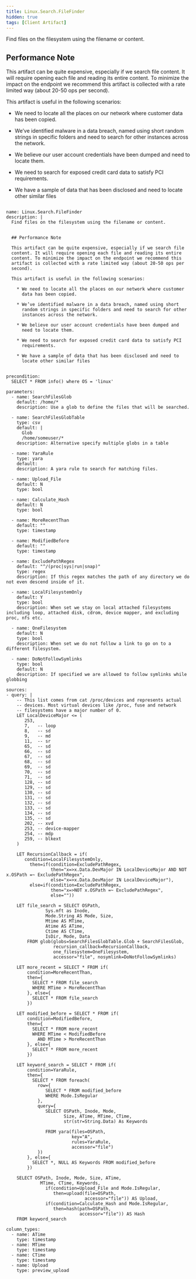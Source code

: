 ```yaml
---
title: Linux.Search.FileFinder
hidden: true
tags: [Client Artifact]
---
```


Find files on the filesystem using the filename or content.


## Performance Note

This artifact can be quite expensive, especially if we search file
content. It will require opening each file and reading its entire
content. To minimize the impact on the endpoint we recommend this
artifact is collected with a rate limited way (about 20-50 ops per
second).

This artifact is useful in the following scenarios:

  * We need to locate all the places on our network where customer
    data has been copied.

  * We’ve identified malware in a data breach, named using short
    random strings in specific folders and need to search for other
    instances across the network.

  * We believe our user account credentials have been dumped and
    need to locate them.

  * We need to search for exposed credit card data to satisfy PCI
    requirements.

  * We have a sample of data that has been disclosed and need to
    locate other similar files


<pre><code class="language-yaml">
name: Linux.Search.FileFinder
description: |
  Find files on the filesystem using the filename or content.


  ## Performance Note

  This artifact can be quite expensive, especially if we search file
  content. It will require opening each file and reading its entire
  content. To minimize the impact on the endpoint we recommend this
  artifact is collected with a rate limited way (about 20-50 ops per
  second).

  This artifact is useful in the following scenarios:

    * We need to locate all the places on our network where customer
      data has been copied.

    * We’ve identified malware in a data breach, named using short
      random strings in specific folders and need to search for other
      instances across the network.

    * We believe our user account credentials have been dumped and
      need to locate them.

    * We need to search for exposed credit card data to satisfy PCI
      requirements.

    * We have a sample of data that has been disclosed and need to
      locate other similar files


precondition:
  SELECT * FROM info() where OS = &#x27;linux&#x27;

parameters:
  - name: SearchFilesGlob
    default: /home/*
    description: Use a glob to define the files that will be searched.

  - name: SearchFilesGlobTable
    type: csv
    default: |
      Glob
      /home/someuser/*
    description: Alternative specify multiple globs in a table

  - name: YaraRule
    type: yara
    default:
    description: A yara rule to search for matching files.

  - name: Upload_File
    default: N
    type: bool

  - name: Calculate_Hash
    default: N
    type: bool

  - name: MoreRecentThan
    default: &quot;&quot;
    type: timestamp

  - name: ModifiedBefore
    default: &quot;&quot;
    type: timestamp

  - name: ExcludePathRegex
    default: &quot;^/(proc|sys|run|snap)&quot;
    type: regex
    description: If this regex matches the path of any directory we do not even descend inside of it.

  - name: LocalFilesystemOnly
    default: Y
    type: bool
    description: When set we stay on local attached filesystems including loop, attached disk, cdrom, device mapper, and excluding proc, nfs etc.

  - name: OneFilesystem
    default: N
    type: bool
    description: When set we do not follow a link to go on to a different filesystem.

  - name: DoNotFollowSymlinks
    type: bool
    default: N
    description: If specified we are allowed to follow symlinks while globbing

sources:
- query: |
    -- This list comes from cat /proc/devices and represents actual
    -- devices. Most virtual devices like /proc, fuse and network
    -- filesystems have a major number of 0.
    LET LocalDeviceMajor &lt;= (
       253,
       7,   -- loop
       8,   -- sd
       9,   -- md
       11,  -- sr
       65,  -- sd
       66,  -- sd
       67,  -- sd
       68,  -- sd
       69,  -- sd
       70,  -- sd
       71,  -- sd
       128, -- sd
       129, -- sd
       130, -- sd
       131, -- sd
       132, -- sd
       133, -- sd
       134, -- sd
       135, -- sd
       202, -- xvd
       253, -- device-mapper
       254, -- mdp
       259, -- blkext
    )

    LET RecursionCallback = if(
       condition=LocalFilesystemOnly,
         then=if(condition=ExcludePathRegex,
                 then=&quot;x=&gt;x.Data.DevMajor IN LocalDeviceMajor AND NOT x.OSPath =~ ExcludePathRegex&quot;,
                 else=&quot;x=&gt;x.Data.DevMajor IN LocalDeviceMajor&quot;),
         else=if(condition=ExcludePathRegex,
                 then=&quot;x=&gt;NOT x.OSPath =~ ExcludePathRegex&quot;,
                 else=&quot;&quot;))

    LET file_search = SELECT OSPath,
               Sys.mft as Inode,
               Mode.String AS Mode, Size,
               Mtime AS MTime,
               Atime AS ATime,
               Ctime AS CTime,
               IsDir, Mode, Data
        FROM glob(globs=SearchFilesGlobTable.Glob + SearchFilesGlob,
                  recursion_callback=RecursionCallback,
                  one_filesystem=OneFilesystem,
                  accessor=&quot;file&quot;, nosymlink=DoNotFollowSymlinks)

    LET more_recent = SELECT * FROM if(
        condition=MoreRecentThan,
        then={
          SELECT * FROM file_search
          WHERE MTime &gt; MoreRecentThan
        }, else={
          SELECT * FROM file_search
        })

    LET modified_before = SELECT * FROM if(
        condition=ModifiedBefore,
        then={
          SELECT * FROM more_recent
          WHERE MTime &lt; ModifiedBefore
            AND MTime &gt; MoreRecentThan
        }, else={
          SELECT * FROM more_recent
        })

    LET keyword_search = SELECT * FROM if(
        condition=YaraRule,
        then={
          SELECT * FROM foreach(
            row={
               SELECT * FROM modified_before
               WHERE Mode.IsRegular
            },
            query={
               SELECT OSPath, Inode, Mode,
                      Size, ATime, MTime, CTime,
                      str(str=String.Data) As Keywords

               FROM yara(files=OSPath,
                         key=&quot;A&quot;,
                         rules=YaraRule,
                         accessor=&quot;file&quot;)
            })
        }, else={
          SELECT *, NULL AS Keywords FROM modified_before
        })

    SELECT OSPath, Inode, Mode, Size, ATime,
             MTime, CTime, Keywords,
               if(condition=Upload_File and Mode.IsRegular,
                  then=upload(file=OSPath,
                              accessor=&quot;file&quot;)) AS Upload,
               if(condition=Calculate_Hash and Mode.IsRegular,
                  then=hash(path=OSPath,
                            accessor=&quot;file&quot;)) AS Hash
    FROM keyword_search

column_types:
  - name: ATime
    type: timestamp
  - name: MTime
    type: timestamp
  - name: CTime
    type: timestamp
  - name: Upload
    type: preview_upload

</code></pre>

